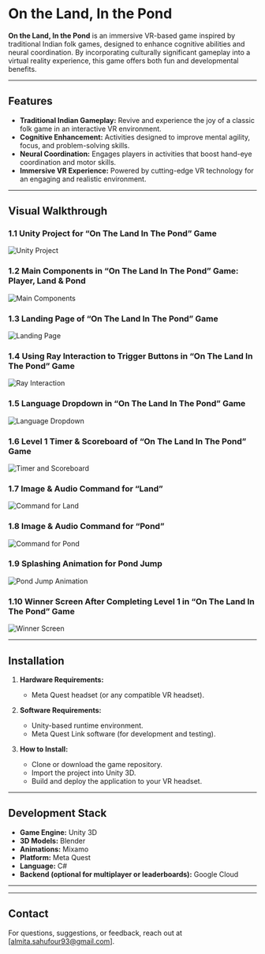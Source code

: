 # On the Land, In the Pond

**On the Land, In the Pond** is an immersive VR-based game inspired by traditional Indian folk games, designed to enhance cognitive abilities and neural coordination. By incorporating culturally significant gameplay into a virtual reality experience, this game offers both fun and developmental benefits.

---

## Features

- **Traditional Indian Gameplay:** Revive and experience the joy of a classic folk game in an interactive VR environment.
- **Cognitive Enhancement:** Activities designed to improve mental agility, focus, and problem-solving skills.
- **Neural Coordination:** Engages players in activities that boost hand-eye coordination and motor skills.
- **Immersive VR Experience:** Powered by cutting-edge VR technology for an engaging and realistic environment.

---

## Visual Walkthrough

### 1.1 Unity Project for “On The Land In The Pond” Game
![Unity Project](path/to/image1.png)

### 1.2 Main Components in “On The Land In The Pond” Game: Player, Land & Pond
![Main Components](Assets/2.png)

### 1.3 Landing Page of “On The Land In The Pond” Game
![Landing Page](Assets/3.png)

### 1.4 Using Ray Interaction to Trigger Buttons in “On The Land In The Pond” Game
![Ray Interaction](Assets/4.png)

### 1.5 Language Dropdown in “On The Land In The Pond” Game
![Language Dropdown](Assets/5.png)

### 1.6 Level 1 Timer & Scoreboard of “On The Land In The Pond” Game
![Timer and Scoreboard](Assets/6.png)

### 1.7 Image & Audio Command for “Land”
![Command for Land](Assets/7.png)

### 1.8 Image & Audio Command for “Pond”
![Command for Pond](Assets/8.png)

### 1.9 Splashing Animation for Pond Jump
![Pond Jump Animation](Assets/9.png)

### 1.10 Winner Screen After Completing Level 1 in “On The Land In The Pond” Game
![Winner Screen](Assets/10.png)

---

## Installation

1. **Hardware Requirements:**
   - Meta Quest headset (or any compatible VR headset).

2. **Software Requirements:**
   - Unity-based runtime environment.
   - Meta Quest Link software (for development and testing).

3. **How to Install:**
   - Clone or download the game repository.
   - Import the project into Unity 3D.
   - Build and deploy the application to your VR headset.

---

## Development Stack

- **Game Engine:** Unity 3D
- **3D Models:** Blender
- **Animations:** Mixamo
- **Platform:** Meta Quest
- **Language:** C#
- **Backend (optional for multiplayer or leaderboards):** Google Cloud

---

---



## Contact

For questions, suggestions, or feedback, reach out at [almita.sahufour93@gmail.com].
